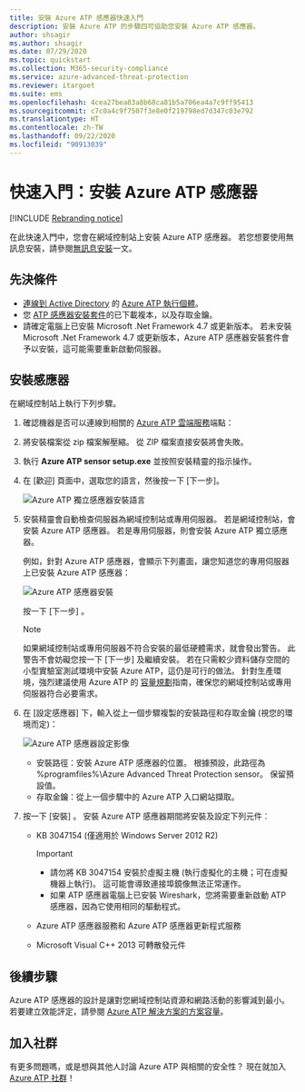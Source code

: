 ```yaml
---
title: 安裝 Azure ATP 感應器快速入門
description: 安裝 Azure ATP 的步驟四可協助您安裝 Azure ATP 感應器。
author: shsagir
ms.author: shsagir
ms.date: 07/29/2020
ms.topic: quickstart
ms.collection: M365-security-compliance
ms.service: azure-advanced-threat-protection
ms.reviewer: itargoet
ms.suite: ems
ms.openlocfilehash: 4cea27bea83a8b68ca81b5a706ea4a7c9ff95413
ms.sourcegitcommit: c7c0a4c9f7507f3e8e0f219798ed7d347c03e792
ms.translationtype: HT
ms.contentlocale: zh-TW
ms.lasthandoff: 09/22/2020
ms.locfileid: "90913039"
---
```

# <a name="quickstart-install-the-azure-atp-sensor"></a>快速入門：安裝 Azure ATP 感應器

[!INCLUDE [Rebranding notice](includes/rebranding.md)]

在此快速入門中，您會在網域控制站上安裝 Azure ATP 感應器。 若您想要使用無訊息安裝，請參閱[無訊息安裝](silent-installation.md)一文。

## <a name="prerequisites"></a>先決條件

- [連線到 Active Directory](install-step2.md) 的 [Azure ATP 執行個體](install-step1.md)。
- 您 [ATP 感應器安裝套件](install-step3.md)的已下載複本，以及存取金鑰。
- 請確定電腦上已安裝 Microsoft .Net Framework 4.7 或更新版本。 若未安裝 Microsoft .Net Framework 4.7 或更新版本，Azure ATP 感應器安裝套件會予以安裝，這可能需要重新啟動伺服器。

## <a name="install-the-sensor"></a>安裝感應器

在網域控制站上執行下列步驟。

1. 確認機器是否可以連線到相關的 [Azure ATP 雲端服務](configure-proxy.md#enable-access-to-azure-atp-service-urls-in-the-proxy-server)端點：
1. 將安裝檔案從 zip 檔案解壓縮。 從 ZIP 檔案直接安裝將會失敗。
1. 執行 **Azure ATP sensor setup.exe** 並按照安裝精靈的指示操作。
1. 在 [歡迎] 頁面中，選取您的語言，然後按一下 [下一步]。

    ![Azure ATP 獨立感應器安裝語言](media/sensor-install-language.png)

1. 安裝精靈會自動檢查伺服器為網域控制站或專用伺服器。 若是網域控制站，會安裝 Azure ATP 感應器。 若是專用伺服器，則會安裝 Azure ATP 獨立感應器。

    例如，針對 Azure ATP 感應器，會顯示下列畫面，讓您知道您的專用伺服器上已安裝 Azure ATP 感應器：

    ![Azure ATP 感應器安裝](media/sensor-install-deployment-type.png)

    按一下 [下一步] 。

    > [!NOTE]
    > 如果網域控制站或專用伺服器不符合安裝的最低硬體需求，就會發出警告。 此警告不會妨礙您按一下 [下一步] 及繼續安裝。 若在只需較少資料儲存空間的小型實驗室測試環境中安裝 Azure ATP，這仍是可行的做法。 針對生產環境，強烈建議使用 Azure ATP 的 [容量規劃](capacity-planning.md)指南，確保您的網域控制站或專用伺服器符合必要需求。

1. 在 [設定感應器] 下，輸入從上一個步驟複製的安裝路徑和存取金鑰 (視您的環境而定)：

    ![Azure ATP 感應器設定影像](media/sensor-install-config.png)

    - 安裝路徑：安裝 Azure ATP 感應器的位置。 根據預設，此路徑為 %programfiles%\Azure Advanced Threat Protection sensor。 保留預設值。
    - 存取金鑰：從上一個步驟中的 Azure ATP 入口網站擷取。

1. 按一下 [安裝] 。 安裝 Azure ATP 感應器期間將安裝及設定下列元件︰

    - KB 3047154 (僅適用於 Windows Server 2012 R2)

        > [!IMPORTANT]
        >
        > - 請勿將 KB 3047154 安裝於虛擬主機 (執行虛擬化的主機；可在虛擬機器上執行)。 這可能會導致連接埠鏡像無法正常運作。
        > - 如果 ATP 感應器電腦上已安裝 Wireshark，您將需要重新啟動 ATP 感應器，因為它使用相同的驅動程式。

    - Azure ATP 感應器服務和 Azure ATP 感應器更新程式服務
    - Microsoft Visual C++ 2013 可轉散發元件

## <a name="next-steps"></a>後續步驟

Azure ATP 感應器的設計是讓對您網域控制站資源和網路活動的影響減到最小。 若要建立效能評定，請參閱 [Azure ATP 解決方案的方案容量](capacity-planning.md)。

## <a name="join-the-community"></a>加入社群

有更多問題嗎，或是想與其他人討論 Azure ATP 與相關的安全性？ 現在就加入 [Azure ATP 社群](https://aka.ms/azureatpcommunity)！

